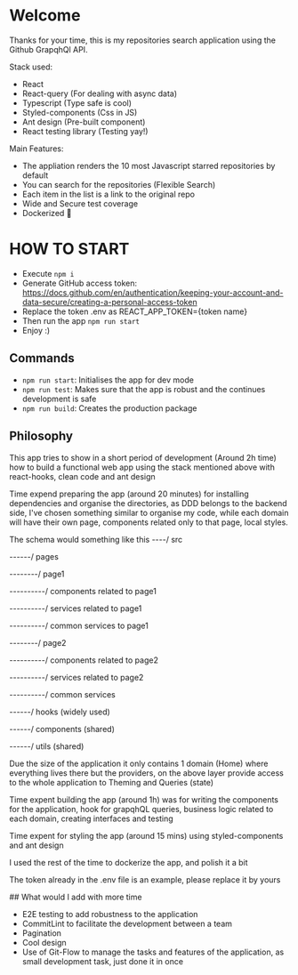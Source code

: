 # Welcome

Thanks for your time, this is my repositories search application using 
the Github GrapqhQl API.

Stack used:
  - React
  - React-query (For dealing with async data)
  - Typescript (Type safe is cool)
  - Styled-components (Css in JS)
  - Ant design (Pre-built component)
  - React testing library (Testing yay!)

Main Features:
  - The appliation renders the 10 most Javascript starred repositories by default
  - You can search for the repositories (Flexible Search)
  - Each item in the list is a link to the original repo
  - Wide and Secure test coverage
  - Dockerized 🐳

# HOW TO START
  - Execute `npm i`
  - Generate GitHub access token: https://docs.github.com/en/authentication/keeping-your-account-and-data-secure/creating-a-personal-access-token
  - Replace the token .env as REACT_APP_TOKEN={token name}
  - Then run the app `npm run start`
  - Enjoy :)

## Commands
  - `npm run start`: Initialises the app for dev mode
  - `npm run test`: Makes sure that the app is robust and the continues development is safe
  - `npm run build`: Creates the production package

## Philosophy 
This app tries to show in a short period of development (Around 2h time)
how to build a functional web app using the stack mentioned above with 
react-hooks, clean code and ant design

Time expend preparing the app (around 20 minutes) for installing dependencies
and organise the directories, as DDD belongs to the backend side, I've chosen
something similar to organise my code, while each domain will have their own page,
components related only to that page, local styles.

The schema would something like this
----/ src

------/ pages

--------/ page1

----------/ components related to page1

----------/ services related to page1

----------/ common services to page1

--------/ page2

----------/ components related to page2

----------/ services related to page2

----------/ common services

------/ hooks (widely used)

------/ components (shared)

------/ utils (shared)

Due the size of the application it only contains 1 domain (Home) where everything lives there
but the providers, on the above layer provide access to the whole application to Theming and Queries (state)

Time expent building the app (around 1h) was for writing the components for the application,
hook for grapqhQL queries, business logic related to each domain, creating interfaces and testing

Time expent for styling the app (around 15 mins) using styled-components and ant design

I used the rest of the time to dockerize the app, and polish it a bit

The token already in the .env file is an example, please replace it by yours

## What would I add with more time
- E2E testing to add robustness to the application
- CommitLint to facilitate the development between a team
- Pagination
- Cool design
- Use of Git-Flow to manage the tasks and features of the application, as small development task, just done it in once
